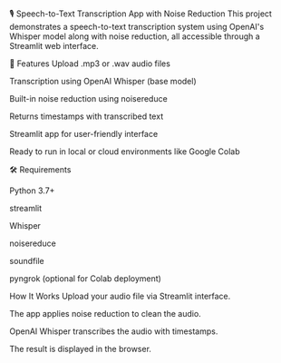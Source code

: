 🎙️ Speech-to-Text Transcription App with Noise Reduction
This project demonstrates a speech-to-text transcription system using OpenAI's Whisper model along with noise reduction, all accessible through a Streamlit web interface.

🚀 Features
   Upload .mp3 or .wav audio files
   
   Transcription using OpenAI Whisper (base model)
   
   Built-in noise reduction using noisereduce
   
   Returns timestamps with transcribed text
   
   Streamlit app for user-friendly interface
   
   Ready to run in local or cloud environments like Google Colab

🛠️ Requirements

   Python 3.7+
   
   streamlit
   
   Whisper
   
   noisereduce
   
   soundfile
   
   pyngrok (optional for Colab deployment)

   How It Works
   Upload your audio file via Streamlit interface.
   
   The app applies noise reduction to clean the audio.
   
   OpenAI Whisper transcribes the audio with timestamps.
   
   The result is displayed in the browser.

